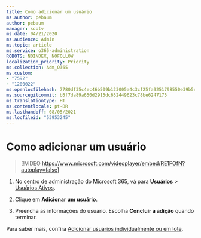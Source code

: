 ```yaml
---
title: Como adicionar um usuário
ms.author: pebaum
author: pebaum
manager: scotv
ms.date: 04/21/2020
ms.audience: Admin
ms.topic: article
ms.service: o365-administration
ROBOTS: NOINDEX, NOFOLLOW
localization_priority: Priority
ms.collection: Adm_O365
ms.custom:
- "7592"
- "1200022"
ms.openlocfilehash: 7780df35c4ec46b509b123005a4c3cf25fa9251798550e39b5edeb384068ba60
ms.sourcegitcommit: b5f7da89a650d2915dc652449623c78be6247175
ms.translationtype: HT
ms.contentlocale: pt-BR
ms.lasthandoff: 08/05/2021
ms.locfileid: "53953245"
---
```

# <a name="how-to-add-a-user"></a>Como adicionar um usuário

> [!VIDEO https://www.microsoft.com/videoplayer/embed/RE1FOfN?autoplay=false]

1. No centro de administração do Microsoft 365, vá para **Usuários** > [Usuários Ativos](https://admin.microsoft.com/Adminportal/Home?source=applauncher#/users).

2. Clique em **Adicionar um usuário**.

3. Preencha as informações do usuário. Escolha **Concluir a adição** quando terminar.

Para saber mais, confira [Adicionar usuários individualmente ou em lote](https://docs.microsoft.com/microsoft-365/admin/add-users/add-users).